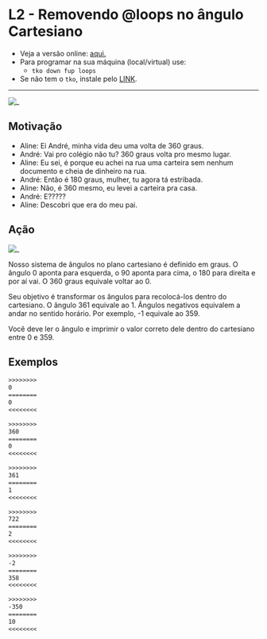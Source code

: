 # L2 - Removendo @loops no ângulo Cartesiano

- Veja a versão online: [aqui.](https://github.com/qxcodefup/arcade/blob/master/base/loops/Readme.md)
- Para programar na sua máquina (local/virtual) use:
  - `tko down fup loops`
- Se não tem o `tko`, instale pelo [LINK](https://github.com/senapk/tko).

---

![_](https://raw.githubusercontent.com/qxcodefup/arcade/master/base/loops/cover.jpg)

## Motivação

- Aline: Ei André, minha vida deu uma volta de 360 graus.  
- André: Vai pro colégio não tu? 360 graus volta pro mesmo lugar.  
- Aline: Eu sei, é porque eu achei na rua uma carteira sem nenhum documento e cheia de dinheiro na rua.  
- André: Então é 180 graus, mulher, tu agora tá estribada.  
- Aline: Não, é 360 mesmo, eu levei a carteira pra casa.  
- André: E?????  
- Aline: Descobri que era do meu pai.

## Ação

![_](https://raw.githubusercontent.com/qxcodefup/arcade/master/base/loops/angulos.png)

Nosso sistema de ângulos no plano cartesiano é definido em graus. O ângulo 0 aponta para esquerda, o 90 aponta para cima, o 180 para direita e por aí vai. O 360 graus equivale voltar ao 0.  
  
Seu objetivo é transformar os ângulos para recolocá-los dentro do cartesiano. O ângulo 361 equivale ao 1. Ângulos negativos equivalem a andar no sentido horário. Por exemplo, -1 equivale ao 359.  
  
Você deve ler o ângulo e imprimir o valor correto dele dentro do cartesiano entre 0 e 359.

## Exemplos

``` txt
>>>>>>>>
0
========
0
<<<<<<<<

>>>>>>>>
360
========
0
<<<<<<<<

>>>>>>>>
361
========
1
<<<<<<<<

>>>>>>>>
722
========
2
<<<<<<<<

>>>>>>>>
-2
========
358
<<<<<<<<

>>>>>>>>
-350
========
10
<<<<<<<<
```
